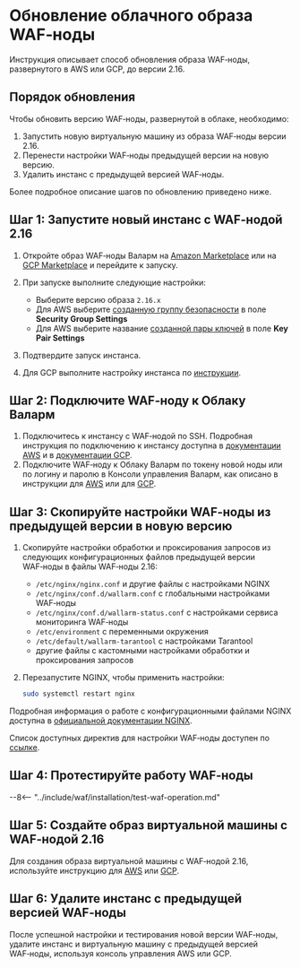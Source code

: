 [wallarm-status-instr]:             ../admin-ru/configure-statistics-service.md
[memory-instr]:                     ../admin-ru/configuration-guides/allocate-resources-for-waf-node.md
[waf-directives-instr]:             ../admin-ru/configure-parameters-ru.md
[sqli-attack-desc]:                 ../attacks-vulns-list.md#sqlинъекция-sql-injection
[xss-attack-desc]:                  ../attacks-vulns-list.md#межсайтовый-скриптинг-англ-cross-site-scripting-xss
[img-test-attacks-in-ui]:           ../images/admin-guides/yandex-cloud/test-attacks.png

# Обновление облачного образа WAF‑ноды

Инструкция описывает способ обновления образа WAF‑ноды, развернутого в AWS или GCP, до версии 2.16.

## Порядок обновления

Чтобы обновить версию WAF‑ноды, развернутой в облаке, необходимо:

1. Запустить новую виртуальную машину из образа WAF‑ноды версии 2.16.
2. Перенести настройки WAF‑ноды предыдущей версии на новую версию.
3. Удалить инстанс с предыдущей версией WAF‑ноды.

Более подробное описание шагов по обновлению приведено ниже.

## Шаг 1: Запустите новый инстанс с WAF‑нодой 2.16

1. Откройте образ WAF‑ноды Валарм на [Amazon Marketplace](https://aws.amazon.com/marketplace/pp/B073VRFXSD) или на [GCP Marketplace](https://console.cloud.google.com/marketplace/details/wallarm-node-195710/wallarm-node) и перейдите к запуску.
2. При запуске выполните следующие настройки:

      * Выберите версию образа `2.16.x`
      * Для AWS выберите [созданную группу безопасности](../admin-ru/installation-ami-ru.md#3--создание-группы-безопасности) в поле **Security Group Settings**
      * Для AWS выберите название [созданной пары ключей](../admin-ru/installation-ami-ru.md#2--создание-ssh-ключей) в поле **Key Pair Settings**
3. Подтвердите запуск инстанса.
4. Для GCP выполните настройку инстанса по [инструкции](../admin-ru/installation-gcp-ru.md#3-настройка-инстанса-с-wafнодой-валарм).

## Шаг 2: Подключите WAF‑ноду к Облаку Валарм

1. Подключитесь к инстансу с WAF‑нодой по SSH. Подробная инструкция по подключению к инстансу доступна в [документации AWS](https://docs.aws.amazon.com/AWSEC2/latest/UserGuide/AccessingInstances.html) и в [документации GCP](https://cloud.google.com/compute/docs/instances/connecting-to-instance).
2. Подключите WAF‑ноду к Облаку Валарм по токену новой ноды или по логину и паролю в Консоли управления Валарм, как описано в инструкции для [AWS](../admin-ru/installation-ami-ru.md#6--подключение-wafноды-к-облаку-валарм) или для [GCP](../admin-ru/installation-gcp-ru.md#4-подключение-по-ssh-к-инстансу-с-wafнодой).

## Шаг 3: Скопируйте настройки WAF‑ноды из предыдущей версии в новую версию

1. Скопируйте настройки обработки и проксирования запросов из следующих конфигурационных файлов предыдущей версии WAF‑ноды в файлы WAF‑ноды 2.16:

      * `/etc/nginx/nginx.conf` и другие файлы с настройками NGINX
      * `/etc/nginx/conf.d/wallarm.conf` с глобальными настройками WAF‑ноды
      * `/etc/nginx/conf.d/wallarm-status.conf` с настройками сервиса мониторинга WAF‑ноды
      * `/etc/environment` с переменными окружения
      * `/etc/default/wallarm-tarantool` с настройками Tarantool
      * другие файлы с кастомными настройками обработки и проксирования запросов
2. Перезапустите NGINX, чтобы применить настройки: 

    ```bash
    sudo systemctl restart nginx
    ```

Подробная информация о работе с конфигурационными файлами NGINX доступна в [официальной документации NGINX](https://nginx.org/ru/docs/beginners_guide.html).

Список доступных директив для настройки WAF‑ноды доступен по [ссылке](../admin-ru/configure-parameters-ru.md).

## Шаг 4: Протестируйте работу WAF‑ноды

--8<-- "../include/waf/installation/test-waf-operation.md"

## Шаг 5: Создайте образ виртуальной машины с WAF‑нодой 2.16

Для создания образа виртуальной машины с WAF‑нодой 2.16, используйте инструкцию для [AWS](../admin-ru/installation-guides/amazon-cloud/create-image.md) или [GCP](../admin-ru/installation-guides/google-cloud/create-image.md).

## Шаг 6: Удалите инстанс с предыдущей версией WAF‑ноды

После успешной настройки и тестирования новой версии WAF‑ноды, удалите инстанс и виртуальную машину с предыдущей версией WAF‑ноды, используя консоль управления AWS или GCP.
